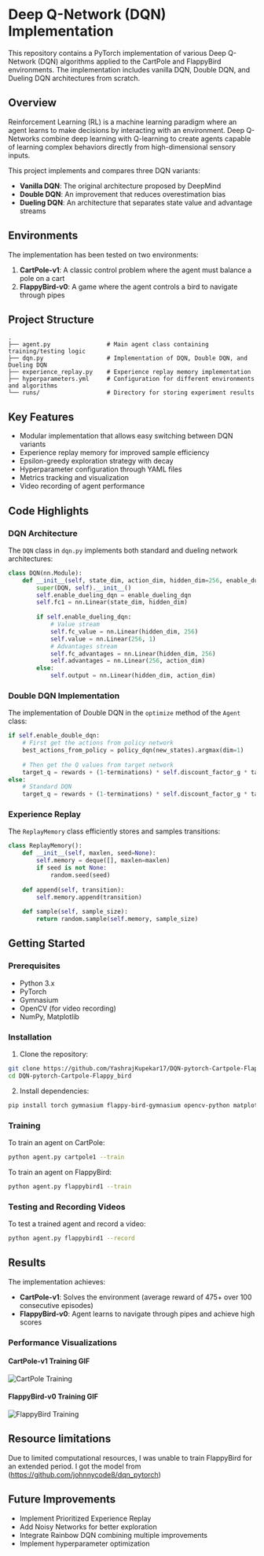 # Deep Q-Network (DQN) Implementation

This repository contains a PyTorch implementation of various Deep Q-Network (DQN) algorithms applied to the CartPole and FlappyBird environments. The implementation includes vanilla DQN, Double DQN, and Dueling DQN architectures from scratch.

## Overview

Reinforcement Learning (RL) is a machine learning paradigm where an agent learns to make decisions by interacting with an environment. Deep Q-Networks combine deep learning with Q-learning to create agents capable of learning complex behaviors directly from high-dimensional sensory inputs.

This project implements and compares three DQN variants:
- **Vanilla DQN**: The original architecture proposed by DeepMind
- **Double DQN**: An improvement that reduces overestimation bias
- **Dueling DQN**: An architecture that separates state value and advantage streams

## Environments

The implementation has been tested on two environments:
1. **CartPole-v1**: A classic control problem where the agent must balance a pole on a cart
2. **FlappyBird-v0**: A game where the agent controls a bird to navigate through pipes

## Project Structure

```
.
├── agent.py                # Main agent class containing training/testing logic
├── dqn.py                  # Implementation of DQN, Double DQN, and Dueling DQN
├── experience_replay.py    # Experience replay memory implementation
├── hyperparameters.yml     # Configuration for different environments and algorithms
└── runs/                   # Directory for storing experiment results
```

## Key Features

- Modular implementation that allows easy switching between DQN variants
- Experience replay memory for improved sample efficiency
- Epsilon-greedy exploration strategy with decay
- Hyperparameter configuration through YAML files
- Metrics tracking and visualization
- Video recording of agent performance

## Code Highlights

### DQN Architecture

The `DQN` class in `dqn.py` implements both standard and dueling network architectures:

```python
class DQN(nn.Module):
    def __init__(self, state_dim, action_dim, hidden_dim=256, enable_dueling_dqn=True):
        super(DQN, self).__init__()
        self.enable_dueling_dqn = enable_dueling_dqn
        self.fc1 = nn.Linear(state_dim, hidden_dim)
        
        if self.enable_dueling_dqn:
            # Value stream
            self.fc_value = nn.Linear(hidden_dim, 256)
            self.value = nn.Linear(256, 1)
            # Advantages stream
            self.fc_advantages = nn.Linear(hidden_dim, 256)
            self.advantages = nn.Linear(256, action_dim)
        else:
            self.output = nn.Linear(hidden_dim, action_dim)
```

### Double DQN Implementation

The implementation of Double DQN in the `optimize` method of the `Agent` class:

```python
if self.enable_double_dqn:
    # First get the actions from policy network
    best_actions_from_policy = policy_dqn(new_states).argmax(dim=1)
    
    # Then get the Q values from target network
    target_q = rewards + (1-terminations) * self.discount_factor_g * target_dqn(new_states).gather(dim=1, index=best_actions_from_policy.unsqueeze(dim=1)).squeeze()
else:
    # Standard DQN
    target_q = rewards + (1-terminations) * self.discount_factor_g * target_dqn(new_states).max(dim=1)[0]
```

### Experience Replay

The `ReplayMemory` class efficiently stores and samples transitions:

```python
class ReplayMemory():
    def __init__(self, maxlen, seed=None):
        self.memory = deque([], maxlen=maxlen)
        if seed is not None:
            random.seed(seed)
    
    def append(self, transition):
        self.memory.append(transition)
    
    def sample(self, sample_size):
        return random.sample(self.memory, sample_size)
```

## Getting Started

### Prerequisites

- Python 3.x
- PyTorch
- Gymnasium
- OpenCV (for video recording)
- NumPy, Matplotlib

### Installation

1. Clone the repository:
```bash
git clone https://github.com/YashrajKupekar17/DQN-pytorch-Cartpole-Flappy_bird
cd DQN-pytorch-Cartpole-Flappy_bird
```

2. Install dependencies:
```bash
pip install torch gymnasium flappy-bird-gymnasium opencv-python matplotlib numpy
```

### Training

To train an agent on CartPole:
```bash
python agent.py cartpole1 --train
```

To train an agent on FlappyBird:
```bash
python agent.py flappybird1 --train
```

### Testing and Recording Videos

To test a trained agent and record a video:
```bash
python agent.py flappybird1 --record
```

## Results

The implementation achieves:
- **CartPole-v1**: Solves the environment (average reward of 475+ over 100 consecutive episodes)
- **FlappyBird-v0**: Agent learns to navigate through pipes and achieve high scores

### Performance Visualizations

#### CartPole-v1 Training GIF
![CartPole Training](assets/cartpole1-gif-converter.gif)

#### FlappyBird-v0 Training GIF
![FlappyBird Training](assets/flappybird1-gif.gif)

## Resource limitations 

Due to limited computational resources, I was unable to train FlappyBird for an extended period. I got the model from (https://github.com/johnnycode8/dqn_pytorch)


## Future Improvements

- Implement Prioritized Experience Replay
- Add Noisy Networks for better exploration
- Integrate Rainbow DQN combining multiple improvements
- Implement hyperparameter optimization

